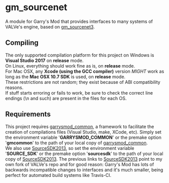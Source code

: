 # gm\_sourcenet

A module for Garry's Mod that provides interfaces to many systems of VALVe's engine, based on [gm\_sourcenet3][1].  

## Compiling

The only supported compilation platform for this project on Windows is **Visual Studio 2017** on **release** mode.  
On Linux, everything should work fine as is, on **release** mode.  
For Mac OSX, any **Xcode (using the GCC compiler)** version *MIGHT* work as long as the **Mac OSX 10.7 SDK** is used, on **release** mode.  
These restrictions are not random; they exist because of ABI compatibility reasons.  
If stuff starts erroring or fails to work, be sure to check the correct line endings (\n and such) are present in the files for each OS.  

## Requirements

This project requires [garrysmod\_common][2], a framework to facilitate the creation of compilations files (Visual Studio, make, XCode, etc). Simply set the environment variable '**GARRYSMOD\_COMMON**' or the premake option '**gmcommon**' to the path of your local copy of [garrysmod\_common][2].  
We also use [SourceSDK2013][3], so set the environment variable '**SOURCE\_SDK**' or the premake option '**sourcesdk**' to the path of your local copy of [SourceSDK2013][3]. The previous links to [SourceSDK2013][3] point to my own fork of VALVe's repo and for good reason: Garry's Mod has lots of backwards incompatible changes to interfaces and it's much smaller, being perfect for automated build systems like Travis-CI.  

  [1]: http://christopherthorne.googlecode.com/svn/trunk/gm_sourcenet3
  [2]: https://github.com/danielga/garrysmod_common
  [3]: https://github.com/danielga/sourcesdk-minimal
